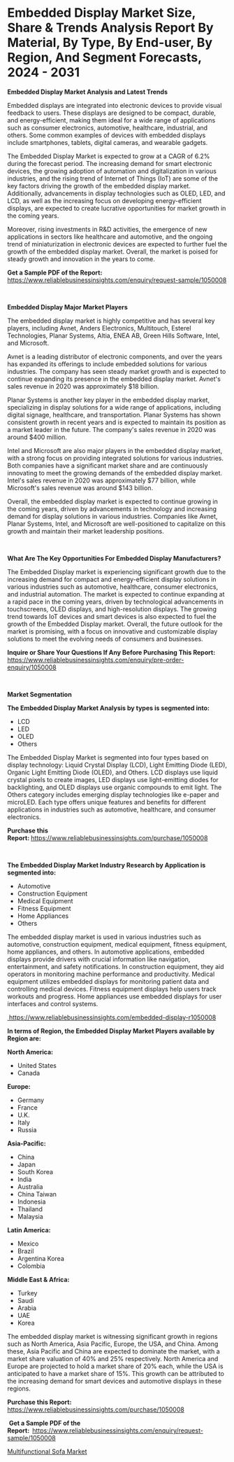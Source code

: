 <p><h1>Embedded Display Market Size, Share & Trends Analysis Report By Material, By Type, By End-user, By Region, And Segment Forecasts, 2024 - 2031</h1></p><p><strong>Embedded Display Market Analysis and Latest Trends</strong></p>
<p><p>Embedded displays are integrated into electronic devices to provide visual feedback to users. These displays are designed to be compact, durable, and energy-efficient, making them ideal for a wide range of applications such as consumer electronics, automotive, healthcare, industrial, and others. Some common examples of devices with embedded displays include smartphones, tablets, digital cameras, and wearable gadgets.</p><p>The Embedded Display Market is expected to grow at a CAGR of 6.2% during the forecast period. The increasing demand for smart electronic devices, the growing adoption of automation and digitalization in various industries, and the rising trend of Internet of Things (IoT) are some of the key factors driving the growth of the embedded display market. Additionally, advancements in display technologies such as OLED, LED, and LCD, as well as the increasing focus on developing energy-efficient displays, are expected to create lucrative opportunities for market growth in the coming years.</p><p>Moreover, rising investments in R&D activities, the emergence of new applications in sectors like healthcare and automotive, and the ongoing trend of miniaturization in electronic devices are expected to further fuel the growth of the embedded display market. Overall, the market is poised for steady growth and innovation in the years to come.</p></p>
<p><strong>Get a Sample PDF of the Report:&nbsp;</strong> <a href="https://www.reliablebusinessinsights.com/enquiry/request-sample/1050008">https://www.reliablebusinessinsights.com/enquiry/request-sample/1050008</a></p>
<p>&nbsp;</p>
<p><strong>Embedded Display Major Market Players</strong></p>
<p><p>The embedded display market is highly competitive and has several key players, including Avnet, Anders Electronics, Multitouch, Esterel Technologies, Planar Systems, Altia, ENEA AB, Green Hills Software, Intel, and Microsoft.</p><p>Avnet is a leading distributor of electronic components, and over the years has expanded its offerings to include embedded solutions for various industries. The company has seen steady market growth and is expected to continue expanding its presence in the embedded display market. Avnet's sales revenue in 2020 was approximately $18 billion.</p><p>Planar Systems is another key player in the embedded display market, specializing in display solutions for a wide range of applications, including digital signage, healthcare, and transportation. Planar Systems has shown consistent growth in recent years and is expected to maintain its position as a market leader in the future. The company's sales revenue in 2020 was around $400 million.</p><p>Intel and Microsoft are also major players in the embedded display market, with a strong focus on providing integrated solutions for various industries. Both companies have a significant market share and are continuously innovating to meet the growing demands of the embedded display market. Intel's sales revenue in 2020 was approximately $77 billion, while Microsoft's sales revenue was around $143 billion.</p><p>Overall, the embedded display market is expected to continue growing in the coming years, driven by advancements in technology and increasing demand for display solutions in various industries. Companies like Avnet, Planar Systems, Intel, and Microsoft are well-positioned to capitalize on this growth and maintain their market leadership positions.</p></p>
<p>&nbsp;</p>
<p><strong>What Are The Key Opportunities For Embedded Display Manufacturers?</strong></p>
<p><p>The Embedded Display market is experiencing significant growth due to the increasing demand for compact and energy-efficient display solutions in various industries such as automotive, healthcare, consumer electronics, and industrial automation. The market is expected to continue expanding at a rapid pace in the coming years, driven by technological advancements in touchscreens, OLED displays, and high-resolution displays. The growing trend towards IoT devices and smart devices is also expected to fuel the growth of the Embedded Display market. Overall, the future outlook for the market is promising, with a focus on innovative and customizable display solutions to meet the evolving needs of consumers and businesses.</p></p>
<p><strong>Inquire or Share Your Questions If Any Before Purchasing This Report:</strong> <a href="https://www.reliablebusinessinsights.com/enquiry/pre-order-enquiry/1050008">https://www.reliablebusinessinsights.com/enquiry/pre-order-enquiry/1050008</a></p>
<p>&nbsp;</p>
<p><strong>Market Segmentation</strong></p>
<p><strong>The Embedded Display Market Analysis by types is segmented into:</strong></p>
<p><ul><li>LCD</li><li>LED</li><li>OLED</li><li>Others</li></ul></p>
<p><p>The Embedded Display Market is segmented into four types based on display technology: Liquid Crystal Display (LCD), Light Emitting Diode (LED), Organic Light Emitting Diode (OLED), and Others. LCD displays use liquid crystal pixels to create images, LED displays use light-emitting diodes for backlighting, and OLED displays use organic compounds to emit light. The Others category includes emerging display technologies like e-paper and microLED. Each type offers unique features and benefits for different applications in industries such as automotive, healthcare, and consumer electronics.</p></p>
<p><strong>Purchase this Report:&nbsp;</strong><a href="https://www.reliablebusinessinsights.com/purchase/1050008">https://www.reliablebusinessinsights.com/purchase/1050008</a></p>
<p>&nbsp;</p>
<p><strong>The Embedded Display Market Industry Research by Application is segmented into:</strong></p>
<p><ul><li>Automotive</li><li>Construction Equipment</li><li>Medical Equipment</li><li>Fitness Equipment</li><li>Home Appliances</li><li>Others</li></ul></p>
<p><p>The embedded display market is used in various industries such as automotive, construction equipment, medical equipment, fitness equipment, home appliances, and others. In automotive applications, embedded displays provide drivers with crucial information like navigation, entertainment, and safety notifications. In construction equipment, they aid operators in monitoring machine performance and productivity. Medical equipment utilizes embedded displays for monitoring patient data and controlling medical devices. Fitness equipment displays help users track workouts and progress. Home appliances use embedded displays for user interfaces and control systems.</p></p>
<p><a href="https://www.reliablebusinessinsights.com/embedded-display-r1050008">&nbsp;https://www.reliablebusinessinsights.com/embedded-display-r1050008</a></p>
<p><strong>In terms of Region, the Embedded Display Market Players available by Region are:</strong></p>
<p>
    <p> <strong> North America: </strong>
        <ul>
            <li>United States</li>
            <li>Canada</li>
        </ul>
        </p> 
    <p> <strong> Europe: </strong>
        <ul>
            <li>Germany</li>
            <li>France</li>
            <li>U.K.</li>
            <li>Italy</li>
            <li>Russia</li>
        </ul>
        </p> 
    <p> <strong> Asia-Pacific: </strong>
        <ul>
            <li>China</li>
            <li>Japan</li>
            <li>South Korea</li>
            <li>India</li>
            <li>Australia</li>
            <li>China Taiwan</li>
            <li>Indonesia</li>
            <li>Thailand</li>
            <li>Malaysia</li>
        </ul>
        </p> 
    <p> <strong> Latin America: </strong>
        <ul>
            <li>Mexico</li>
            <li>Brazil</li>
            <li>Argentina Korea</li>
            <li>Colombia</li>
        </ul>
        </p> 
    <p> <strong> Middle East & Africa: </strong>
        <ul>
            <li>Turkey</li>
            <li>Saudi</li>
            <li>Arabia</li>
            <li>UAE</li>
            <li>Korea</li>
        </ul>
    </p>
    </p>
<p><p>The embedded display market is witnessing significant growth in regions such as North America, Asia Pacific, Europe, the USA, and China. Among these, Asia Pacific and China are expected to dominate the market, with a market share valuation of 40% and 25% respectively. North America and Europe are projected to hold a market share of 20% each, while the USA is anticipated to have a market share of 15%. This growth can be attributed to the increasing demand for smart devices and automotive displays in these regions.</p></p>
<p><strong>Purchase this Report: </strong><a href="https://www.reliablebusinessinsights.com/purchase/1050008">https://www.reliablebusinessinsights.com/purchase/1050008</a></p>
<p>&nbsp;<strong>Get a Sample PDF of the Report:&nbsp;&nbsp;</strong><a href="https://www.reliablebusinessinsights.com/enquiry/request-sample/1050008">https://www.reliablebusinessinsights.com/enquiry/request-sample/1050008</a></p>
<p><strong></strong></p>
<p><p><a href="https://github.com/nlnlwane1/Market-Research-Report-List-1/blob/main/multifunctional-sofa-market.md">Multifunctional Sofa Market</a></p></p>